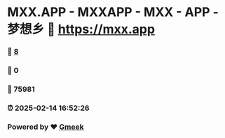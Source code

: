 # MXX.APP - MXXAPP - MXX - APP -  梦想乡 :link: https://mxx.app 
### :page_facing_up: [8](https://mxx.app/tag.html) 
### :speech_balloon: 0 
### :hibiscus: 75981 
### :alarm_clock: 2025-02-14 16:52:26 
### Powered by :heart: [Gmeek](https://github.com/Meekdai/Gmeek)
